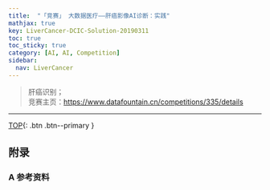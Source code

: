 ```yaml
---
title:  "「竞赛」 大数据医疗——肝癌影像AI诊断：实践"
mathjax: true
key: LiverCancer-DCIC-Solution-20190311
toc: true
toc_sticky: true
category: [AI, AI, Competition]
sidebar:
  nav: LiverCancer
---
```

<span id='head'></span>

>肝癌识别；    
竞赛主页：<https://www.datafountain.cn/competitions/335/details>   

<!--more-->




-------------------  
[TOP](#head){: .btn .btn--primary }



## 附录
### A 参考资料
